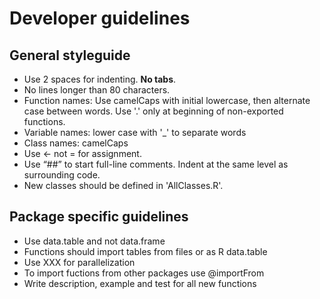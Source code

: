 # Developer guidelines

## General styleguide
* Use 2 spaces for indenting. **No tabs**.
* No lines longer than 80 characters.
* Function names: Use camelCaps with initial lowercase, then alternate case between words. Use '.' only at beginning of non-exported functions.
* Variable names: lower case with '\_' to separate words
* Class names: camelCaps
* Use <- not = for assignment.
* Use “##” to start full-line comments. Indent at the same level as surrounding code.
* New classes should be defined in 'AllClasses.R'.

## Package specific guidelines
* Use data.table and not data.frame
* Functions should import tables from files or as R data.table
* Use XXX for parallelization
* To import fuctions from other packages use @importFrom
* Write description, example and test for all new functions
